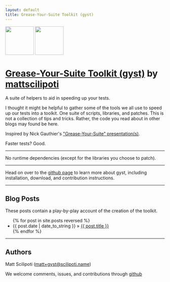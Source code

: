 ```yaml
---
layout: default
title: Grease-Your-Suite Toolkit (gyst)
---
```


<div class="download">
  <a href="http://github.com/mattscilipoti/gyst/zipball/master">
    <img border="0" width="90" src="http://github.com/images/modules/download/zip.png"></a>
  <a href="http://github.com/mattscilipoti/gyst/tarball/master">
    <img border="0" width="90" src="http://github.com/images/modules/download/tar.png"></a>
</div>

# [Grease-Your-Suite Toolkit (gyst)][gyst] <span class="small">by <a href="http://github.com/mattscilipoti">mattscilipoti</a></span>


<div class="description">
  A suite of helpers to aid in speeding up your tests.
</div>

I thought it might be helpful to gather some of the tools we all use to speed up our tests into a toolkit.  One suite of scripts, libraries, and patches.  This is not a collection of tips and tricks. Rather, the code you read about in other blogs may found be here.   

Inspired by Nick Gauthier's ["Grease-Your-Suite" presentation(s)][gys_showoff].

Faster tests? Good.

---

No runtime dependencies (except for the libraries you choose to patch).

---

Head on over to the [github page][gyst] to learn more about gyst, including installation, download, and contribution instructions.

---

Blog Posts
----------
These posts contain a play-by-play account of the creation of the
toolkit.
<ul class="posts">
{% for post in site.posts reversed %}
   <li>
     <span>{{ post.date | date_to_string }}</span> &raquo; 
     <a href="{{site.base-url}}{{ post.url }}">{{ post.title }}</a>
   </li>
{% endfor %}
</ul>

---

Authors
-------

Matt Scilipoti (matt+gyst@scilipoti.name)

We welcome comments, issues, and contributions through [github][gyst]

<!-- Links -->
[gyst]: http://github.com/mattscilipoti/gyst
[gys_showoff]: http://grease-your-suite.heroku.com/


